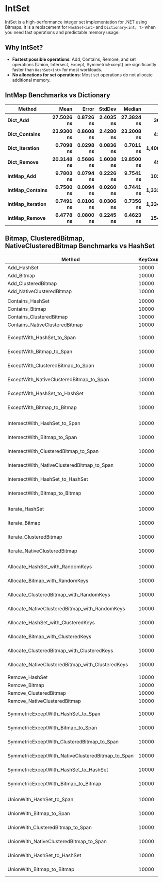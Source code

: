 # IntSet

IntSet is a high-performance integer set implementation for .NET using Bitmaps.
It is a replacement for `HashSet<int>` and `Dictionary<int, T>` when you need fast operations and predictable memory usage.


## Why IntSet?
- **Fastest possible operations**: Add, Contains, Remove, and set operations (Union, Intersect, Except, SymmetricExcept) are significantly faster than `HashSet<int>` for most workloads.
- **No allocations for set operations**: Most set operations do not allocate additional memory.

## IntMap Benchmarks vs Dictionary<int>

| Method           | Mean       | Error     | StdDev    | Median     | Op/s            | Allocated |
|----------------- |-----------:|----------:|----------:|-----------:|----------------:|----------:|
| **Dict_Add**         | **27.5026 ns** | **0.8726 ns** | **2.4035 ns** | **27.3824 ns** |    **36,360,257.3** |      **26 B** |
| **Dict_Contains**    | **23.9300 ns** | **0.8608 ns** | **2.4280 ns** | **23.2008 ns** |    **41,788,606.9** |         **-** |
| **Dict_Iteration**   |  **0.7098 ns** | **0.0298 ns** | **0.0836 ns** |  **0.7011 ns** | **1,408,871,555.8** |         **-** |
| **Dict_Remove**      | **20.3148 ns** | **0.5686 ns** | **1.6038 ns** | **19.8500 ns** |    **49,225,216.5** |         **-** |
| **IntMap_Add**       |  **9.7803 ns** | **0.0794 ns** | **0.2226 ns** |  **9.7541 ns** |   **102,246,168.5** |       **5 B** |
| **IntMap_Contains**  |  **0.7500 ns** | **0.0094 ns** | **0.0260 ns** |  **0.7441 ns** | **1,333,351,311.1** |         **-** |
| **IntMap_Iteration** |  **0.7491 ns** | **0.0106 ns** | **0.0306 ns** |  **0.7356 ns** | **1,334,937,092.8** |         **-** |
| **IntMap_Remove**    |  **6.4778 ns** | **0.0800 ns** | **0.2245 ns** |  **6.4623 ns** |   **154,372,612.7** |         **-** |


## Bitmap, ClusteredBitmap, NativeClusteredBitmap Benchmarks vs HashSet
| Method                                            | KeyCount | Mean           | Op/s          |
|-------------------------------------------------- |--------- |---------------:|--------------:|
| Add_HashSet                                       | 10000    |       9.387 ns | 106,533,645.8 |
| Add_Bitmap                                        | 10000    |       4.960 ns | 201,626,453.4 |
| Add_ClusteredBitmap                               | 10000    |       5.485 ns | 182,313,579.4 |
| Add_NativeClusteredBitmap                         | 10000    |       5.412 ns | 184,786,581.7 |
|                                                   |          |                |               |
| Contains_HashSet                                  | 10000    |       9.707 ns | 103,018,214.5 |
| Contains_Bitmap                                   | 10000    |       1.990 ns | 502,512,562.8 |
| Contains_ClusteredBitmap                          | 10000    |       2.363 ns | 423,156,567.9 |
| Contains_NativeClusteredBitmap                    | 10000    |       2.323 ns | 430,560,644.9 |
|                                                   |          |                |               |
| ExceptWith_HashSet_to_Span                        | 10000    | 114,019.792 ns |       8,770.4 |
| ExceptWith_Bitmap_to_Span                         | 10000    |  54,144.186 ns |      18,469.2 |
| ExceptWith_ClusteredBitmap_to_Span                | 10000    |  58,078.947 ns |      17,217.9 |
| ExceptWith_NativeClusteredBitmap_to_Span          | 10000    |  60,449.485 ns |      16,542.7 |
| ExceptWith_HashSet_to_HashSet                     | 10000    | 101,813.542 ns |       9,821.9 |
| ExceptWith_Bitmap_to_Bitmap                       | 10000    |   3,596.000 ns |     278,086.8 |
|                                                   |          |                |               |
| IntersectWith_HashSet_to_Span                     | 10000    | 164,390.909 ns |       6,083.1 |
| IntersectWith_Bitmap_to_Span                      | 10000    |   7,065.217 ns |     141,538.5 |
| IntersectWith_ClusteredBitmap_to_Span             | 10000    |  10,223.656 ns |      97,812.4 |
| IntersectWith_NativeClusteredBitmap_to_Span       | 10000    |  10,272.368 ns |      97,348.5 |
| IntersectWith_HashSet_to_HashSet                  | 10000    |  82,578.022 ns |      12,109.8 |
| IntersectWith_Bitmap_to_Bitmap                    | 10000    |   3,654.000 ns |     273,672.7 |
|                                                   |          |                |               |
| Iterate_HashSet                                   | 10000    |  15,026.596 ns |      66,548.7 |
| Iterate_Bitmap                                    | 10000    |  24,263.830 ns |      41,213.6 |
| Iterate_ClusteredBitmap                           | 10000    |  29,372.449 ns |      34,045.5 |
| Iterate_NativeClusteredBitmap                     | 10000    |  29,051.064 ns |      34,422.1 |
|                                                   |          |                |               |
| Allocate_HashSet_with_RandomKeys                  | 10000    | 130,323.256 ns |       7,673.2 |
| Allocate_Bitmap_with_RandomKeys                   | 10000    |  11,410.227 ns |      87,640.7 |
| Allocate_ClusteredBitmap_with_RandomKeys          | 10000    |  17,946.591 ns |      55,720.9 |
| Allocate_NativeClusteredBitmap_with_RandomKeys    | 10000    |  17,904.494 ns |      55,851.9 |
| Allocate_HashSet_with_ClusteredKeys               | 10000    | 130,505.747 ns |       7,662.5 |
| Allocate_Bitmap_with_ClusteredKeys                | 10000    | 453,322.680 ns |       2,205.9 |
| Allocate_ClusteredBitmap_with_ClusteredKeys       | 10000    | 816,041.304 ns |       1,225.4 |
| Allocate_NativeClusteredBitmap_with_ClusteredKeys | 10000    | 899,163.043 ns |       1,112.1 |
|                                                   |          |                |               |
| Remove_HashSet                                    | 10000    |       7.779 ns | 128,557,802.6 |
| Remove_Bitmap                                     | 10000    |       5.339 ns | 187,288,791.2 |
| Remove_ClusteredBitmap                            | 10000    |       5.763 ns | 173,517,390.3 |
| Remove_NativeClusteredBitmap                      | 10000    |       6.430 ns | 155,520,995.3 |
|                                                   |          |                |               |
| SymmetricExceptWith_HashSet_to_Span               | 10000    | 187,059.091 ns |       5,345.9 |
| SymmetricExceptWith_Bitmap_to_Span                | 10000    |   7,732.911 ns |     129,317.4 |
| SymmetricExceptWith_ClusteredBitmap_to_Span       | 10000    |  12,527.778 ns |      79,822.6 |
| SymmetricExceptWith_NativeClusteredBitmap_to_Span | 10000    |  22,913.483 ns |      43,642.4 |
| SymmetricExceptWith_HashSet_to_HashSet            | 10000    |  72,951.648 ns |      13,707.7 |
| SymmetricExceptWith_Bitmap_to_Bitmap              | 10000    |   3,700.000 ns |     270,270.3 |
|                                                   |          |                |               |
| UnionWith_HashSet_to_Span                         | 10000    | 119,576.744 ns |       8,362.8 |
| UnionWith_Bitmap_to_Span                          | 10000    |  10,777.907 ns |      92,782.4 |
| UnionWith_ClusteredBitmap_to_Span                 | 10000    |  16,315.730 ns |      61,290.5 |
| UnionWith_NativeClusteredBitmap_to_Span           | 10000    |  16,340.110 ns |      61,199.1 |
| UnionWith_HashSet_to_HashSet                      | 10000    | 104,676.829 ns |       9,553.2 |
| UnionWith_Bitmap_to_Bitmap                        | 10000    |   3,592.000 ns |     278,396.4 |
